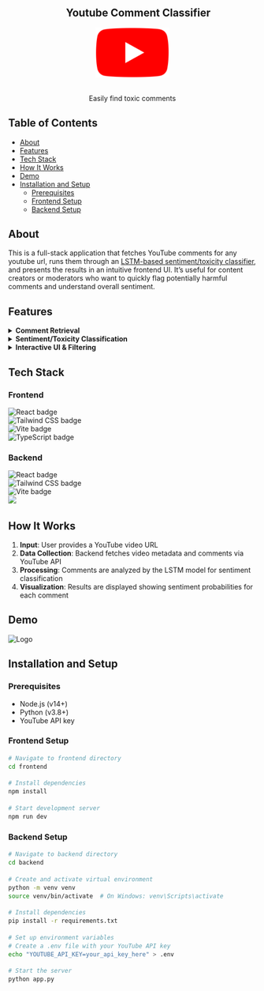 <div align="center" id="user-content-toc">
    <ul align="center" style="list-style: none;">
      <summary>
      <h2 align="center">Youtube Comment Classifier</h2>
      </summary>
  </ul>
  
  <a href="(https://github.com/emailherds/Youtube-Comment-Classifier-App)">
    <img src="frontend/public/Youtube_logo.png" alt="Logo" width="150" height="100">
  </a>
    <br />
      <br />
<p>Easily find toxic comments</p>
</div>

## Table of Contents
- [About](#about)
- [Features](#features)
- [Tech Stack](#tech-stack)
- [How It Works](#how-it-works)
- [Demo](#demo)
- [Installation and Setup](#installation-and-setup)
  - [Prerequisites](#prerequisites)
  - [Frontend Setup](#frontend-setup)
  - [Backend Setup](#backend-setup)

## About

This is a full-stack application that fetches YouTube comments for any youtube url, runs them through an [LSTM-based sentiment/toxicity classifier](https://github.com/emailherds/Comment-Classifier), and presents the results in an intuitive frontend UI. It’s useful for content creators or moderators who want to quickly flag potentially harmful comments and understand overall sentiment.

## Features

<details>
  <summary><strong>Comment Retrieval</strong></summary>
  <p>
    • Fetch comments from any public YouTube video via the YouTube Data API.<br />
    • Display video details on the interface.
  </p>
</details>

<details>
  <summary><strong>Sentiment/Toxicity Classification</strong></summary>
  <p>
    • Use an bidirection LSTM model to label comments on six categories (Toxic, Obscene, Insult, Identity Hate, Threat, Severe Toxic).<br />
    • Return confidence scores in a percentage for each category to show how sure a model is of a prediction.<br />
  </p>
</details>

<details>
  <summary><strong>Interactive UI & Filtering</strong></summary>
  <p>
    • Intuitive interface that allows for quick retrieval of comment sentiment.<br />
    • Enable searching within comments and filtering by label, confidence, date, or likes.<br />
  </p>
</details>

## Tech Stack

### Frontend
<p>
  <img src="https://img.shields.io/badge/React-20232A?style=for-the-badge&logo=react&logoColor=61DAFB" alt="React badge"><br>
  <img src="https://img.shields.io/badge/Tailwind_CSS-38B2AC?style=for-the-badge&logo=tailwind-css&logoColor=white" alt="Tailwind CSS badge"><br>
  <img src="https://img.shields.io/badge/Vite-B73BFE?style=for-the-badge&logo=vite&logoColor=FFD62E" alt="Vite badge"><br>
  <img src="https://img.shields.io/badge/TypeScript-007ACC?style=for-the-badge&logo=typescript&logoColor=white" alt="TypeScript badge">
</p>

### Backend
<p>
  <img src="https://img.shields.io/badge/Flask-000000?style=for-the-badge&logo=flask&logoColor=white" alt="React badge"><br>
  <img src="https://img.shields.io/badge/TensorFlow-FF6F00?style=for-the-badge&logo=TensorFlow&logoColor=white" alt="Tailwind CSS badge"><br>
  <img src="https://img.shields.io/badge/Python-FFD43B?style=for-the-badge&logo=python&logoColor=blue" alt="Vite badge"><br>
  <img src="https://img.shields.io/badge/Google_Cloud-4285F4?style=for-the-badge&logo=google-cloud&logoColor=white">
</p>

## How It Works

1. **Input**: User provides a YouTube video URL
2. **Data Collection**: Backend fetches video metadata and comments via YouTube API
3. **Processing**: Comments are analyzed by the LSTM model for sentiment classification
4. **Visualization**: Results are displayed showing sentiment probabilities for each comment

## Demo
<div>
      <img src="frontend/public/youtube_comment_classifier_demo.gif" alt="Logo" width="700" height="400"/>
</div>

## Installation and Setup

### Prerequisites
- Node.js (v14+)
- Python (v3.8+)
- YouTube API key

### Frontend Setup
```bash
# Navigate to frontend directory
cd frontend

# Install dependencies
npm install

# Start development server
npm run dev
```

### Backend Setup

```bash
# Navigate to backend directory
cd backend

# Create and activate virtual environment
python -m venv venv
source venv/bin/activate  # On Windows: venv\Scripts\activate

# Install dependencies
pip install -r requirements.txt

# Set up environment variables
# Create a .env file with your YouTube API key
echo "YOUTUBE_API_KEY=your_api_key_here" > .env

# Start the server
python app.py
```
